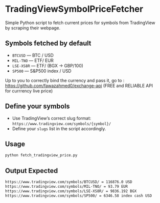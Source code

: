 # TradingViewSymbolPriceFetcher

Simple Python script to fetch current prices for symbols from TradingView by scraping their webpage.

## Symbols fetched by default

- `BTCUSD` — BTC / USD
- `MIL-TNO` — ETF/ EUR  
- `LSE-XS8R` — ETF/ (BGX -> GBP/100)  
- `SP500` — S&P500 index / USD

Up to you to correctly bind the currency and pass it, go to : https://github.com/fawazahmed0/exchange-api
(FREE and RELIABLE API for currrency live price)

## Define your symbols

- Use TradingView’s correct slug format:  
  `https://www.tradingview.com/symbols/{symbol}/`  
- Define your `slugs` list in the script accordingly.

## Usage

```bash
python fetch_tradingview_price.py
```

## Output Expected

```bash
https://www.tradingview.com/symbols/BTCUSD/ = 116876.0 USD
https://www.tradingview.com/symbols/MIL-TNO/ = 93.79 EUR
https://www.tradingview.com/symbols/LSE-XS8R/ = 9836.192 BGX
https://www.tradingview.com/symbols/SP500/ = 6346.58 index cash USD
